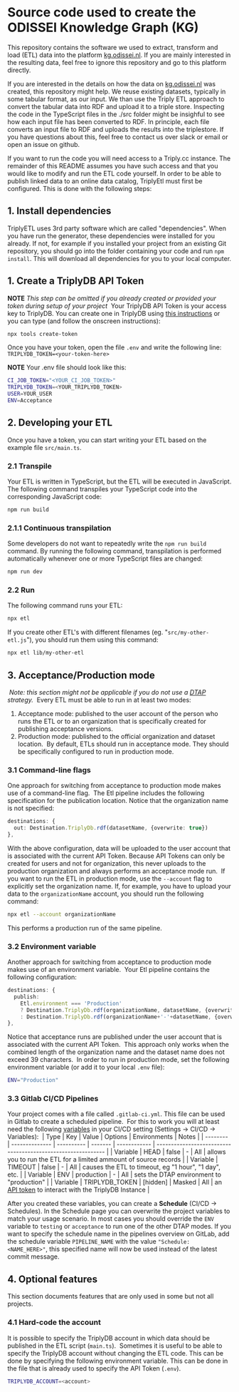 # Source code used to create the ODISSEI Knowledge Graph (KG)

This repository contains the software we used to extract, transform and load
(ETL) data into the platform [kg.odissei.nl](https://kg.odissei.nl/).  If you
are mainly interested in the resulting data, feel free to ignore this repository
and go to this platform directly.

If you are interested in the details on how the data on
[kg.odissei.nl](https://kg.odissei.nl/) was created, this repository might help.
We reuse existing datasets, typically in some tabular format, as our input.  We
than use the Triply ETL approach to convert the tabular data into RDF and upload
it to a triple store. Inspecting the code in the TypeScript files in the ./src
folder might be insighful to see how each input file has been converted to RDF.
In principle, each file converts an input file to RDF and uploads the results
into the triplestore. If you have questions about this, feel free to contact us
over slack or email or open an issue on github.

If you want to run the code  you will need access to a Triply.cc instance. The
remainder of this README assumes you have such access and that you would like to
modify and run the ETL code yourself. In order to be able to publish linked data
to an online data catalog, TriplyEtl must first be configured. This is done with
the following steps:

## 1. Install dependencies
TriplyETL uses 3rd party software which are called "dependencies". When you have run the generator,
these dependencies were installed for you already. If not, for example if you installed your project
from an existing Git repository, you should go into the folder containing your code and run `npm
install`. This will download all dependencies for you to your local computer.

## 1. Create a TriplyDB API Token

**NOTE** *This step can be omitted if you already created or provided your token during setup of your project*
​
Your TriplyDB API Token is your access key to TriplyDB. You can create one in TriplyDB using [this instructions](https://triply.cc/docs/api-token) or you can type (and follow the onscreen instructions):

```sh
npx tools create-token
```

Once you have your token, open the file `.env` and write the following line:
`TRIPLYDB_TOKEN=<your-token-here>`

**NOTE** 
Your .env file should look like this:
```sh
CI_JOB_TOKEN="<YOUR_CI_JOB_TOKEN>"
TRIPLYDB_TOKEN=<YOUR_TRIPLYDB_TOKEN>
USER=YOUR_USER
ENV=Acceptance
```

## 2. Developing your ETL

Once you have a token, you can start writing your ETL based on the example file `src/main.ts`.

### 2.1 Transpile

Your ETL is written in TypeScript, but the ETL will be executed in JavaScript.  The following command transpiles your TypeScript code into the corresponding JavaScript code:

```sh
npm run build
```

### 2.1.1 Continuous transpilation

Some developers do not want to repeatedly write the `npm run build` command.  By running the following command, transpilation is performed automatically whenever one or more TypeScript files are changed:

```sh
npm run dev
```

### 2.2 Run

The following command runs your ETL:

```sh
npx etl
```

If you create other ETL's with different filenames (eg. "`src/my-other-etl.js`"), you should run them using this command:

```sh
npx etl lib/my-other-etl
```

## 3. Acceptance/Production mode

​
*Note: this section might  not be applicable if you do not use a [DTAP](https://en.wikipedia.org/wiki/Development,_testing,_acceptance_and_production) strategy.*
​
Every ETL must be able to run in at least two modes:

1. Acceptance mode: published to the user account of the person who runs the ETL or to an organization that is specifically created for publishing acceptance versions.
2. Production mode: published to the official organization and dataset location.
​
By default, ETLs should run in acceptance mode.  They should be specifically configured to run in production mode.

### 3.1 Command-line flags

One approach for switching from acceptance to production mode makes use of a command-line flag.
​
The Etl pipeline includes the following specification for the publication location.  Notice that the organization name is not specified:

```ts
destinations: {
  out: Destination.TriplyDb.rdf(datasetName, {overwrite: true})
},
```

With the above configuration, data will be uploaded to the user account that is associated with the current API Token.  Because API Tokens can only be created for users and not for organization, this never uploads to the production organization and always performs an acceptance mode run.
​
If you want to run the ETL in production mode, use the `--account` flag to explicitly set the organization name.  If, for example, you have to upload your data to the `organizationName` account, you should run the following command:

```bash
npx etl --account organizationName
```

This performs a production run of the same pipeline.

### 3.2 Environment variable

Another approach for switching from acceptance to production mode makes use of an environment variable.
​
Your Etl pipeline contains the following configuration:

```ts
destinations: {
  publish:
    Etl.environment === 'Production'
    ? Destination.TriplyDb.rdf(organizationName, datasetName, {overwrite: true})
    : Destination.TriplyDb.rdf(organizationName+'-'+datasetName, {overwrite: true})
},
```

Notice that acceptance runs are published under the user account that is associated with the current API Token.
​
This approach only works when the combined length of the organization name and the dataset name does not exceed 39 characters.
​
In order to run in production mode, set the following environment variable (or add it to your local `.env` file):

```sh
ENV="Production"
```

### 3.3 Gitlab CI/CD Pipelines

Your project comes with a file called `.gitlab-ci.yml`. This file can be used in Gitlab to create a scheduled pipeline.
​
For this to work you will at least need the following [variables](https://docs.gitlab.com/ee/ci/variables/) in your CI/CD setting (Settings → CI/CD → Variables):
​
| Type     | Key            | Value      | Options | Environments | Notes                                                        |
| -------- | -------------- | ---------- | ------- | ------------ | ------------------------------------------------------------ |
| Variable | HEAD           | false      | -       | All          | allows you to run the ETL for a limited ammount of source records |
| Variable | TIMEOUT        | false      | -       | All          | causes the ETL to timeout, eg "1 hour", "1 day", etc.        |
| Variable | ENV            | production | -       | All          | sets the DTAP environment to "production"                    |
| Variable | TRIPLYDB_TOKEN | [hidden]   | Masked  | All          | an [API token](https://triply.cc/docs/triply-api/#Creating-an-API-token) to interact with the TriplyDB Instance |

After you created these variables, you can create a **Schedule** (CI/CD → Schedules). In the Schedule page you can overwrite the project variables to match your usage scenario. In most cases you should override the `ENV` variable to `testing` or `acceptance` to run one of the other DTAP modes. If you want to specify the schedule name in the pipelines overview on GitLab, add the schedule variable `PIPELINE_NAME` with the value `"Schedule: <NAME_HERE>"`, this specified name will now be used instead of the latest commit message.

## 4. Optional features

This section documents features that are only used in some but not all projects.

### 4.1 Hard-code the account

It is possible to specify the TriplyDB account in which data should be published in the ETL script (`main.ts`).
​
Sometimes it is useful to be able to specify the TriplyDB account without changing the ETL code.  This can be done by specifying the following environment variable.  This can be done in the file that is already used to specify the API Token (`.env`).

```sh
TRIPLYDB_ACCOUNT=<account>
```
